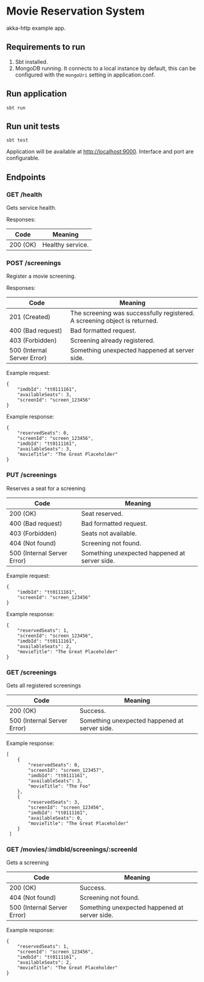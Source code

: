 # Movie Reservation System

akka-http example app.

## Requirements to run

1. Sbt installed.
2. MongoDB running. It connects to a local instance by default, this can be configured with the `mongoUri` setting in application.conf.

## Run application

```
sbt run
```

## Run unit tests

```
sbt test
```

Application will be available at [http://localhost:9000](http://localhost:9000). Interface and port are configurable.

## Endpoints

### GET /health

Gets service health.

Responses:

| Code     | Meaning																																				|
|----------|------------------|
| 200 (OK) | Healthy service. |

### POST /screenings

Register a movie screening.

Responses:

| Code                        | Meaning																																				|
|-----------------------------|----------------------------------------------------------------------------|
| 201 (Created)               | The screening was successfully registered. A screening object is returned. |
| 400 (Bad request)           | Bad formatted request.                                                     |
| 403 (Forbidden)             | Screening already registered.                                              |
| 500 (Internal Server Error) | Something unexpected happened at server side.                              |

Example request:

```
{
    "imdbId": "tt0111161",
    "availableSeats": 3,
    "screenId": "screen_123456"
}
```

Example response:

```
{
    "reservedSeats": 0,
    "screenId": "screen_123456",
    "imdbId": "tt0111161",
    "availableSeats": 3,
    "movieTitle": "The Great Placeholder"
}
```

### PUT /screenings

Reserves a seat for a screening

| Code                        | Meaning																																				           |
|-----------------------------|-----------------------------------------------|
| 200 (OK)                    | Seat reserved.                                |
| 400 (Bad request)           | Bad formatted request.                        |
| 403 (Forbidden)             | Seats not available.                          |
| 404 (Not found)             | Screening not found.                          |
| 500 (Internal Server Error) | Something unexpected happened at server side. |

Example request:

```
{
    "imdbId": "tt0111161",
    "screenId": "screen_123456"
}
```

Example response:

```
{
    "reservedSeats": 1,
    "screenId": "screen_123456",
    "imdbId": "tt0111161",
    "availableSeats": 2,
    "movieTitle": "The Great Placeholder"
}
```

### GET /screenings

Gets all registered screenings

| Code                        | Meaning																																				           |
|-----------------------------|-----------------------------------------------|
| 200 (OK)                    | Success.                                      |
| 500 (Internal Server Error) | Something unexpected happened at server side. |

Example response:

```
[
    {
        "reservedSeats": 0,
        "screenId": "screen_123457",
        "imdbId": "tt0111161",
        "availableSeats": 3,
        "movieTitle": "The Foo"
    },
    {
        "reservedSeats": 3,
        "screenId": "screen_123456",
        "imdbId": "tt0111161",
        "availableSeats": 0,
        "movieTitle": "The Great Placeholder"
    }
 ]
```

 ### GET /movies/:imdbId/screenings/:screenId

 Gets a screening

 | Code                        | Meaning																																				           |
 |-----------------------------|-----------------------------------------------|
 | 200 (OK)                    | Success.                                      |
 | 404 (Not found)             | Screening not found.                          |
 | 500 (Internal Server Error) | Something unexpected happened at server side. |

Example response:

```
{
    "reservedSeats": 1,
    "screenId": "screen_123456",
    "imdbId": "tt0111161",
    "availableSeats": 2,
    "movieTitle": "The Great Placeholder"
}
```
